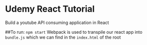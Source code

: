 # Udemy React Tutorial 
Build a youtube API consuming application in React

##To run: 
 `npm start`
Webpack is used to transpile our react app into `bundle.js` which we can find in the `index.html` of the root
